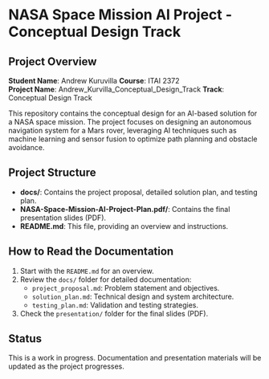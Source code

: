 # NASA Space Mission AI Project - Conceptual Design Track

## Project Overview
**Student Name**: Andrew Kuruvilla
**Course**: ITAI 2372  
**Project Name**: Andrew_Kurvilla_Conceptual_Design_Track
**Track**: Conceptual Design Track  

This repository contains the conceptual design for an AI-based solution for a NASA space mission. The project focuses on designing an autonomous navigation system for a Mars rover, leveraging AI techniques such as machine learning and sensor fusion to optimize path planning and obstacle avoidance.

## Project Structure
- **docs/**: Contains the project proposal, detailed solution plan, and testing plan.
- **NASA-Space-Mission-AI-Project-Plan.pdf/**: Contains the final presentation slides (PDF).
- **README.md**: This file, providing an overview and instructions.

## How to Read the Documentation
1. Start with the `README.md` for an overview.
2. Review the `docs/` folder for detailed documentation:
   - `project_proposal.md`: Problem statement and objectives.
   - `solution_plan.md`: Technical design and system architecture.
   - `testing_plan.md`: Validation and testing strategies.
3. Check the `presentation/` folder for the final slides (PDF).

## Status
This is a work in progress. Documentation and presentation materials will be updated as the project progresses.
